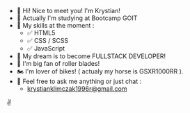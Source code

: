 - 👋 Hi! Nice to meet you! I'm Krystian!
- 📖 Actually I'm studying at Bootcamp GOIT 
- 🌱 My skills at the moment :
   - ✅ HTML5
   - ✅ CSS / SCSS
   - ✅ JavaScript 
- 🔭 My dream is to become FULLSTACK DEVELOPER!
- 💪 I'm big fan of roller blades!
- 🏍️ I'm lover of bikes! ( actualy my horse is GSXR1000RR ).
- 💬 Feel free to ask me anything or just chat :
   - krystianklimczak1996r@gmail.com

 ✌️ 



    




    
  
<!-- 
**krystianklimczak/krystianklimczak** is a ✨ _special_ ✨ repository because its `README.md` (this file) appears on your GitHub profile.

Here are some ideas to get you started:

- 🔭 I’m currently working on ...
- 🌱 I’m currently learning ...
- 👯 I’m looking to collaborate on ...
- 🤔 I’m looking for help with ...
- 💬 Ask me about ...
- 📫 How to reach me: ...
- 😄 Pronouns: ...
- ⚡ Fun fact: ...
-->
